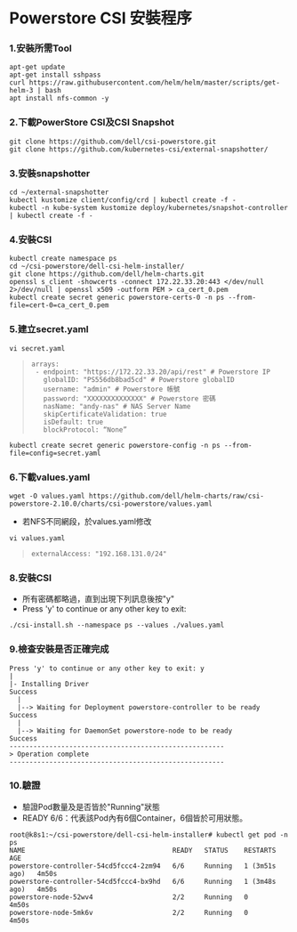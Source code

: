 # Powerstore CSI 安裝程序
### 1.安裝所需Tool
```
apt-get update
apt-get install sshpass
curl https://raw.githubusercontent.com/helm/helm/master/scripts/get-helm-3 | bash
apt install nfs-common -y
```


### 2.下載PowerStore CSI及CSI Snapshot
```
git clone https://github.com/dell/csi-powerstore.git
git clone https://github.com/kubernetes-csi/external-snapshotter/
```


### 3.安裝snapshotter
```
cd ~/external-snapshotter
kubectl kustomize client/config/crd | kubectl create -f -
kubectl -n kube-system kustomize deploy/kubernetes/snapshot-controller | kubectl create -f -
```


### 4.安裝CSI
```
kubectl create namespace ps
cd ~/csi-powerstore/dell-csi-helm-installer/
git clone https://github.com/dell/helm-charts.git
openssl s_client -showcerts -connect 172.22.33.20:443 </dev/null 2>/dev/null | openssl x509 -outform PEM > ca_cert_0.pem
kubectl create secret generic powerstore-certs-0 -n ps --from-file=cert-0=ca_cert_0.pem
```


### 5.建立secret.yaml
```
vi secret.yaml
```
>```
>arrays:
>  - endpoint: "https://172.22.33.20/api/rest" # Powerstore IP
>    globalID: "PS556db8bad5cd" # Powerstore globalID
>    username: "admin" # Powerstore 帳號
>    password: "XXXXXXXXXXXXXX" # Powerstore 密碼
>    nasName: "andy-nas" # NAS Server Name
>    skipCertificateValidation: true 
>    isDefault: true
>    blockProtocol: “None”
>```

```
kubectl create secret generic powerstore-config -n ps --from-file=config=secret.yaml
```


### 6.下載values.yaml
```
wget -O values.yaml https://github.com/dell/helm-charts/raw/csi-powerstore-2.10.0/charts/csi-powerstore/values.yaml
```

* 若NFS不同網段，於values.yaml修改
```
vi values.yaml
```
>```
> externalAccess: "192.168.131.0/24"
>```


### 8.安裝CSI

* 所有密碼都略過，直到出現下列訊息後按"y"
 * Press 'y' to continue or any other key to exit:
```
./csi-install.sh --namespace ps --values ./values.yaml
```


### 9.檢查安裝是否正確完成
```
Press 'y' to continue or any other key to exit: y
|
|- Installing Driver                                                Success
  |
  |--> Waiting for Deployment powerstore-controller to be ready     Success
  |
  |--> Waiting for DaemonSet powerstore-node to be ready            Success
------------------------------------------------------
> Operation complete
------------------------------------------------------
```


### 10.驗證
* 驗證Pod數量及是否皆於"Running"狀態
* READY 6/6：代表該Pod內有6個Container，6個皆於可用狀態。
```
root@k8s1:~/csi-powerstore/dell-csi-helm-installer# kubectl get pod -n ps
NAME                                     READY   STATUS    RESTARTS        AGE
powerstore-controller-54cd5fccc4-2zm94   6/6     Running   1 (3m51s ago)   4m50s
powerstore-controller-54cd5fccc4-bx9hd   6/6     Running   1 (3m48s ago)   4m50s
powerstore-node-52wv4                    2/2     Running   0               4m50s
powerstore-node-5mk6v                    2/2     Running   0               4m50s
```
